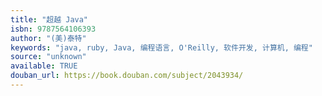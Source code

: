 ```yaml
---
title: "超越 Java"
isbn: 9787564106393
author: "(美)泰特"
keywords: "java, ruby, Java, 编程语言, O'Reilly, 软件开发, 计算机, 编程"
source: "unknown"
available: TRUE
douban_url: https://book.douban.com/subject/2043934/
---
```

